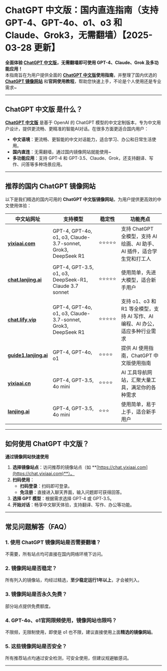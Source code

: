 # ChatGPT 中文版：国内直连指南（支持 GPT-4、GPT-4o、o1、o3 和 Claude、Grok3，无需翻墙）【2025-03-28 更新】        

**全面体验 [ChatGPT 中文版](https://chat.yixiaai.com)，无需翻墙即可使用 GPT-4、Claude、Grok 及多功能应用！**   
本指南旨在为用户提供全面的 **[ChatGPT 中文版](https://chat.yixiaai.com)使用指南**，并整理了国内优选的 [**ChatGPT 镜像网站**](https://chat.yixiaai.com) 和**官网使用教程**，帮助您快速上手，不论是个人使用还是专业需求~

---

## ChatGPT 中文版 是什么？

[**ChatGPT 中文版**](https://chat.yixiaai.com) 是基于 OpenAI 的 ChatGPT 模型的中文定制版本，专为中文用户设计，提供更流畅、更精准的智能AI对话。在很多方面更适合国内用户：

- **中文语境**：更流畅、更智能的中文对话能力，适合学习、办公和日常生活使用。
- **国内直连**：无需翻墙，通过国内镜像网站就能使用~
- **多功能应用**：支持 GPT-4 和 GPT-3.5、Claude、Grok，还支持翻译、写作、问答等多种场景应用。

---

## 推荐的国内 ChatGPT 镜像网站

以下是我们精选的国内可用的 **ChatGPT 中文版镜像网站**，为用户提供更高效的中文使用体验：

| 中文站网址                           | 支持模型                                     | 稳定性 | 功能亮点                                                       |
|--------------------------------------|--------------------------------------------|--------|--------------------------------------------------------------|
| **[yixiaai.com](https://chat.yixiaai.com)**   | GPT-4, GPT-4o, o1, o3, Claude-3.7-sonnet, Grok3, DeepSeek R1 | ⭐⭐⭐⭐⭐  | 支持 ChatGPT 全模型，支持 AI 绘画、AI 助手、AI 插件，适合学生党和打工人   |
| **[chat.lanjing.ai](https://chat.lanjing.ai)**  | GPT-4, GPT-3.5, o1, o3, DeepSeek-R1, Claude 3.7 sonnet  | ⭐⭐⭐⭐⭐  | 使用简单，先进大模型，适合新手用户          |
| **[chat.lify.vip](https://www.yixiaai.com)**  | GPT-4, GPT-4o, o1, o3, Claude-3.7-sonnet, Grok3, DeepSeek R1 | ⭐⭐⭐⭐⭐  | 支持 o1、o3 和 R1 等全模型，支持 AI 写作、AI 编程、AI 办公，适应多种行业需求 |
| **[guide1.lanjing.ai](https://guide1.lanjing.ai)** | GPT-4, GPT-4o, o1                       | ⭐⭐⭐⭐   | 提供 AI 使用指南，ChatGPT 中文版使用指南                   |
| **[yixiaai.cn](https://yixiaai.cn)**          | GPT-4, GPT-3.5, 4o mini                 | ⭐⭐⭐⭐   | AI 工具导航网站，汇聚大量工具，满足你的各种需求               |
| **[lanjing.ai](https://lanjing.ai)**          | GPT-4, GPT-3.5, 4o mini                 | ⭐⭐⭐    | 使用简单，易于上手，适合新手用户                               |

---

## 如何使用 ChatGPT 中文版？

**通过镜像网站快速使用**

1. **选择镜像站点**：访问推荐的镜像站点（如 **[https://chat.yixiaai.com](https://chat.yixiaai.com)**）。
2. **扫码使用**：
   - **扫码登录**：扫码即可登录。
   - **免注册**：直接进入聊天界面，输入问题即可获得回答。
3. **选择 GPT 模型**：根据需求选择 GPT-4 或 GPT-3.5。
4. **开始对话**：畅享中文聊天体验，支持翻译、写作、办公等功能。

---

## 常见问题解答（FAQ）

### 1. 使用 ChatGPT 镜像网站是否需要翻墙？
不需要，所有站点均可直接在国内网络环境下访问。

### 2. 镜像网站是否稳定？
所有列入的镜像站，均经过精选，**至少稳定运行1年以上**，才会被列入。

### 3. 镜像网站是否永久免费？
部分站点提供免费额度。

### 4. GPT-4o、o1官网限频使用，镜像网站也限吗？
不限频，无限制使用，即使是 o1 也不限，建议直接使用上面**精选的镜像网站**。

### 5. 这些镜像网站是否安全？
所有推荐站点均通过安全检测，可安全使用，但建议规避敏感词。

---
